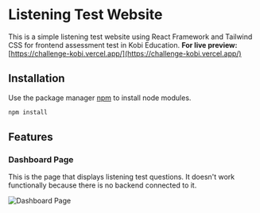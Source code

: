 # Listening Test Website

This is a simple listening test website using React Framework and Tailwind CSS for frontend assessment test in Kobi Education. **For live preview:** [https://challenge-kobi.vercel.app/](https://challenge-kobi.vercel.app/)

## Installation

Use the package manager [npm](https://www.npmjs.com/) to install node modules.

```bash
npm install
```

## Features

### Dashboard Page
This is the page that displays listening test questions. It doesn't work functionally because there is no backend connected to it.

![Dashboard Page](https://github.com/Binar-Group-3/Car-Rental-Admin/assets/85387669/f154953f-a68a-4cba-a9c5-a9f17d6d3837)